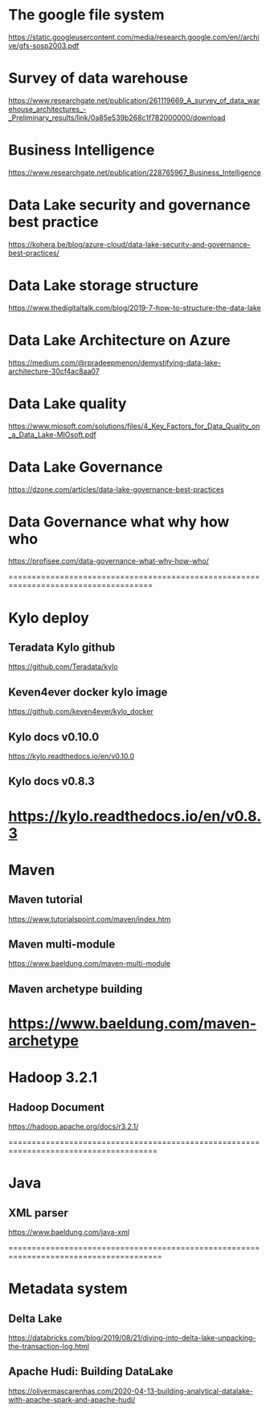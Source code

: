 # The google file system
https://static.googleusercontent.com/media/research.google.com/en//archive/gfs-sosp2003.pdf

# Survey of data warehouse
https://www.researchgate.net/publication/261119669_A_survey_of_data_warehouse_architectures_-_Preliminary_results/link/0a85e539b268c1f782000000/download

# Business Intelligence
https://www.researchgate.net/publication/228765967_Business_Intelligence

# Data Lake security and governance best practice
https://kohera.be/blog/azure-cloud/data-lake-security-and-governance-best-practices/

# Data Lake storage structure
https://www.thedigitaltalk.com/blog/2019-7-how-to-structure-the-data-lake

# Data Lake Architecture on Azure
https://medium.com/@rpradeepmenon/demystifying-data-lake-architecture-30cf4ac8aa07

# Data Lake quality
https://www.miosoft.com/solutions/files/4_Key_Factors_for_Data_Quality_on_a_Data_Lake-MIOsoft.pdf

# Data Lake Governance
https://dzone.com/articles/data-lake-governance-best-practices

# Data Governance what why how who
https://profisee.com/data-governance-what-why-how-who/

=====================================================================================
# Kylo deploy
## Teradata Kylo github
https://github.com/Teradata/kylo
## Keven4ever docker kylo image
https://github.com/keven4ever/kylo_docker
## Kylo docs v0.10.0
https://kylo.readthedocs.io/en/v0.10.0
## Kylo docs v0.8.3
https://kylo.readthedocs.io/en/v0.8.3
=====================================================================================
# Maven
## Maven tutorial
https://www.tutorialspoint.com/maven/index.htm

## Maven multi-module
https://www.baeldung.com/maven-multi-module

## Maven archetype building
https://www.baeldung.com/maven-archetype
======================================================================================
# Hadoop 3.2.1
## Hadoop Document
https://hadoop.apache.org/docs/r3.2.1/

======================================================================================
# Java
## XML parser
https://www.baeldung.com/java-xml

=======================================================================================
# Metadata system
## Delta Lake
https://databricks.com/blog/2019/08/21/diving-into-delta-lake-unpacking-the-transaction-log.html

## Apache Hudi: Building DataLake
https://olivermascarenhas.com/2020-04-13-building-analytical-datalake-with-apache-spark-and-apache-hudi/